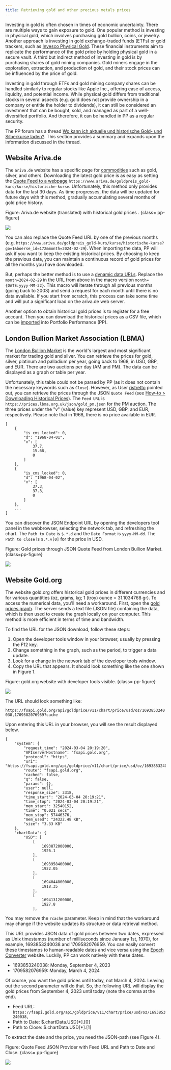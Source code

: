 ```yaml
---
title: Retrieving gold and other precious metals prices
---
```


Investing in gold is often chosen in times of economic uncertainty. There are multiple ways to gain exposure to gold. One popular method is investing in physical gold, which involves purchasing gold bullion, coins, or jewelry. Another approach is investing in gold exchange-traded funds (ETFs) or gold trackers, such as [Invesco Physical Gold](https://www.invesco.com/uk/en/financial-products/etfs/invesco-physical-gold-etc.html). These financial instruments aim to replicate the performance of the gold price by holding physical gold in a secure vault. A third but indirect method of investing in gold is by purchasing shares of gold mining companies. Gold miners engage in the exploration, extraction, and production of gold, and their stock prices can be influenced by the price of gold.

Investing in gold through ETFs and gold mining company shares can be handled similarly to regular stocks like Apple Inc., offering ease of access, liquidity, and potential income. While physical gold differs from traditional stocks in several aspects (e.g. gold does not provide ownership in a company or entitle the holder to dividends), it can still be considered an investment that can be bought, sold, and managed as part of a well-diversified portfolio. And therefore, it can be handled in PP as a regular security.

The PP forum has a thread [Wo kann ich aktuelle und historische Gold- und Silberkurse laden?](https://forum.portfolio-performance.info/t/wo-kann-ich-aktuelle-und-historische-gold-und-silberkurse-laden/14/49). This section provides a summary and expands upon the information discussed in the thread.

## Website Ariva.de

The `ariva.de` website has a specific page for [commodities](https://www.ariva.de/rohstoffe/) such as gold, silver, and others. Downloading the latest gold price is as easy as setting the [Quote Feed to a webpage](./downloading-historical-prices/table-website.md) `https://www.ariva.de/goldpreis_gold-kurs/kurse/historische-kurse`. Unfortunately, this method only provides data for the last 30 days. As time progresses, the data will be updated for future days with this method, gradually accumulating several months of gold price history.

Figure: Ariva.de website (translated) with historical gold prices . {class= pp-figure}

![](./images/gold-ariva.de-website.png)

You can also replace the Quote Feed URL by one of the previous months (e.g. `https://www.ariva.de/goldpreis_gold-kurs/kurse/historische-kurse?go=1&boerse_id=172&month=2024-02-29`). When importing the data, PP will ask if you want to keep the existing historical prices. By choosing to keep the previous data, you can maintain a continuous record of gold prices for all the months you have downloaded.

But, perhaps the better method is to use a [dynamic data URLs](https://help.portfolio-performance.info/de/kursdaten_laden/#dynamische-kursdaten-urls). Replace the `month=2024-02-29` in the URL from above in the macro version `month={DATE:yyyy-MM-32}`. This macro will iterate through all previous months (going back to 2003) and send a request for each month until there is no data available. If you start from scratch, this process can take some time and will put a significant load on the ariva.de web server.

Another option to obtain historical gold prices is to register for a free account. Then you can download the historical prices as a CSV file, which can be [imported](../reference/file/import/csv-import.md#csv-files-comma-separated-values) into Portfolio Performance (PP).


## London Bullion Market Association (LBMA)

The [London Bullion Market](https://www.lbma.org.uk/prices-and-data/precious-metal-prices#/table) is the world's largest and most significant market for trading gold and silver. You can retrieve the prices for gold, silver, platinum and palladium per year, going back to 1968, in USD, GBP, and EUR. There are two auctions per day (AM and PM). The data can be displayed as a graph or table per year.

Unfortunately, this table could not be parsed by PP (as it does not contain the necessary keywords such as `Close`). However, as User [ristretto](https://forum.portfolio-performance.info/t/wo-kann-ich-aktuelle-und-historische-gold-und-silberkurse-laden/14/49) pointed out, you can retrieve the prices through the JSON `Quote Feed` (see [How-to > Downloading Historical Prices](./downloading-historical-prices/json.md)). The `Feed URL` is `https://prices.lbma.org.uk/json/gold_pm.json` for the PM auction. The three prices under the "v" (value) key represent USD, GBP, and EUR, respectively. Please note that in 1968, there is no price available in EUR.

```
[
    {
        "is_cms_locked": 0,
        "d": "1968-04-01",
        "v": [
            37.7,
            15.68,
            0
        ]
    },
    {
        "is_cms_locked": 0,
        "d": "1968-04-02",
        "v": [
            37.3,
            37.3,
            0
        ]
    },
    ...
]
```

You can discover the JSON Endpoint URL by opening the developers tool panel in the webbrowser, selecting the network tab, and refreshing the chart. The `Path to Date` is `$.*.d` and the `Date Format` is `yyyy-MM-dd`. The `Path to Close` is `$.*.v[0]` for the price in USD. 

Figure: Gold prices through JSON Quote Feed from London Bullion Market.{class=pp-figure}

![](images/gold-retrive-json-London-Bullion.png)

## Website Gold.org

The website gold.org offers historical gold prices in different currencies and for various quantities (oz, grams, kg; 1 (troy) ounce = 31.1034768 gr). To access the numerical data, you'll need a workaround. First, open the [gold prices graph](https://www.gold.org/goldhub/data/gold-prices). The server sends a text file (JSON file) containing the data, which is then used to create the graph locally on your computer. This method is more efficient in terms of time and bandwidth.

To find the URL for the JSON download, follow these steps:

1. Open the developer tools window in your browser, usually by pressing the F12 key.
2. Change something in the graph, such as the period, to trigger a data update.
3. Look for a change in the network tab of the developer tools window.
4. Copy the URL that appears. It should look something like the one shown in Figure 1.

Figure: gold.org website with developer tools visible. {class= pp-figure}

![](./images/gold-developer-tools.png)

The URL should look something like:

`https://fsapi.gold.org/api/goldprice/v11/chart/price/usd/oz/1693853240038,1709582076959?cache`

Upon entering this URL in your browser, you will see the result displayed below.

```
{
    "system": {
        "request_time": "2024-03-04 20:19:20",
        "APIserverHostname": "fsapi.gold.org",
        "protocol": "https",
        "uri": "https://fsapi.gold.org/api/goldprice/v11/chart/price/usd/oz/1693853240038,1709582076959",
        "route": "fsapi.gold.org",
        "cached": false,
        "q": false,
        "params": {},
        "user": null,
        "response_size": 3318,
        "time_start": "2024-03-04 20:19:21",
        "time_stop": "2024-03-04 20:19:21",
        "mem_start": 32540152,
        "time": "0.021 secs",
        "mem_stop": 57446376,
        "mem_used": "24322.48 KB",
        "size": "3.33 KB"
    },
    "chartData": {
        "USD": [
            [
                1693872000000,
                1926.1
            ],
            [
                1693958400000,
                1922.05
            ],
            [
                1694044800000,
                1918.35
            ],
            [
                1694131200000,
                1927.8
            ],
```

You may remove the `?cache` parameter. Keep in mind that the workaround may change if the website updates its structure or data retrieval method.

This URL provides JSON data of gold prices between two dates, expressed as Unix timestamps (number of milliseconds since January 1st, 1970), for example, 1693853240038 and 1709582076959. You can easily convert these timestamps to human-readable dates and vice versa using the [Epoch Converter](https://www.epochconverter.com/) website. Luckily, PP can work natively with these dates.

- 1693853240038: Monday, September 4, 2023
- 1709582076959: Monday, March 4, 2024

Of course, you want the gold prices until today, not March 4, 2024. Leaving out the second parameter will do that. So, the following URL will display the gold prices from September 4, 2023 until today (note the comma at the end).

- Feed URL: `https://fsapi.gold.org/api/goldprice/v11/chart/price/usd/oz/1693853240038,`
- Path to Date: $.chartData.USD[*].[0]
- Path to Close: $.chartData.USD[*].[1]



To extract the date and the price, you need the JSON-path (see Figure 4).

Figure: Quote Feed JSON Provider with Feed URL and Path to Date and Close. {class= pp-figure}

![](./images/gold-PP-JSON-path.png)
